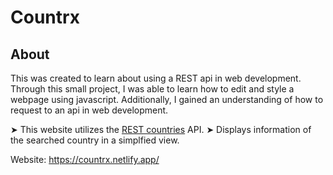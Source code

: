 # Countrx

## About
This was created to learn about using a REST api in web development. Through this small project, I was able to learn how to edit and style a webpage using javascript. Additionally, I gained an understanding of how to request to an api in web development.

➤ This website utilizes the [REST countries](https://restcountries.com/) API.
➤ Displays information of the searched country in a simplfied view.

Website: https://countrx.netlify.app/
